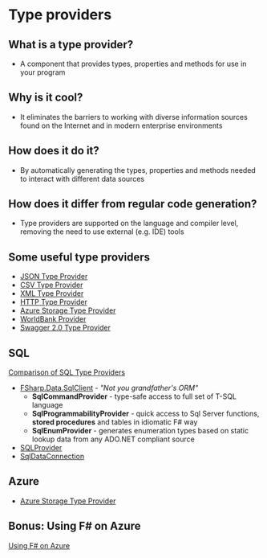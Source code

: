 # Type providers

## What is a type provider?

- A component that provides types, properties and methods for use in your program

## Why is it cool?

- It eliminates the barriers to working with diverse information sources found on the Internet and in modern enterprise environments

## How does it do it?

- By automatically generating the types, properties and methods needed to interact with different data sources

## How does it differ from regular code generation?

- Type providers are supported on the language and compiler level, removing the need to use external (e.g. IDE) tools 

## Some useful type providers

- [JSON Type Provider](http://fsharp.github.io/FSharp.Data/library/JsonProvider.html)
- [CSV Type Provider](http://fsharp.github.io/FSharp.Data/library/CsvProvider.html)
- [XML Type Provider](http://fsharp.github.io/FSharp.Data/library/XmlProvider.html)
- [HTTP Type Provider](http://fsharp.github.io/FSharp.Data/library/XmlProvider.html)
- [Azure Storage Type Provider](https://github.com/fsprojects/AzureStorageTypeProvider)
- [WorldBank Provider](http://fsharp.github.io/FSharp.Data/library/XmlProvider.html)
- [Swagger 2.0 Type Provider](https://github.com/fsprojects/SwaggerProvider)

## SQL

[Comparison of SQL Type Providers](http://fsprojects.github.io/FSharp.Data.SqlClient/comparison.html)

- [FSharp.Data.SqlClient](http://fsprojects.github.io/FSharp.Data.SqlClient/) - *"Not you grandfather's ORM"*
	- **SqlCommandProvider** -  type-safe access to full set of T-SQL language
	- **SqlProgrammabilityProvider** - quick access to Sql Server functions, **stored procedures** and tables in idiomatic F# way
	- **SqlEnumProvider** - generates enumeration types based on static lookup data from any ADO.NET compliant source
- [SQLProvider](http://fsprojects.github.io/SQLProvider/)
- [SqlDataConnection](https://docs.microsoft.com/en-us/dotnet/fsharp/tutorials/type-providers/accessing-a-sql-database)

## Azure

- [Azure Storage Type Provider](https://github.com/fsprojects/AzureStorageTypeProvider)

## Bonus: Using F# on Azure

[Using F# on Azure](https://docs.microsoft.com/en-us/dotnet/fsharp/using-fsharp-on-azure/)